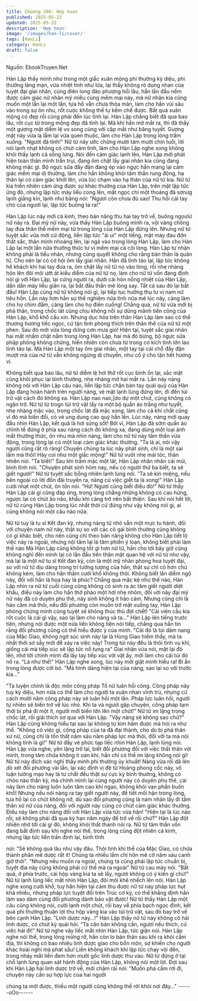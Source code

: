 ```yaml
---
title: Chương 208: Hợp hoan
published: 2025-05-22
updated: 2025-05-22
description: 'Hợp hoan'
image: '/images/han-li/cover/'
tags: [HanLi]
category: HanLi
draft: false
---
```


Nguồn: EbookTruyen.Net

Hàn Lập thấy mình như trong một giấc xuân mộng phi thường kỳ
diệu, phi thường lãng mạn, vừa nhiệt tình như lửa, lại thấy không
rõ dung nhan của tuyệt đại giai nhân, cùng điên long đảo phượng
hồi lâu, hắn lần đầu nếm được cảm giác nữ nhân mỹ miều cùng
mềm mại này, mà nữ nhân kia cũng muốn một lần lại một lần, tựa
hồ vẫn chưa thỏa mãn, làm cho hắn vùi sâu vào trong sự ôn nhu,
rốt cuộc không thể tự kềm chế được.
Bất quá xuân mộng có đẹp rồi cũng phải đến lúc tỉnh lại. Hàn Lập
chẳng biết đã qua bao lâu, rốt cục từ trong mộng đẹp đã tỉnh lại.
Mà khi hắn mở mắt ra, thì đã thấy một gương mặt diễm lệ vo
song cùng với cặp mắt như băng tuyết. Gương mặt này vừa lạ
lẫm lại vừa quen thuộc, làm cho Hàn Lập trong lòng trầm xuống.
"Ngươi đã tỉnh!" Nữ tử này ước chừng mười tám mười chín tuổi,
lời nói lạnh nhạt không có chút cảm tình, làm cho Hàn Lập nghe
xong không khỏi thấy lạnh cả sống lưng.
Nói đến cảm giác lạnh lẽo, Hàn Lập mới phát hiện toàn thân mình
trần trụi, đang ôm chặt lấy giai nhân kia cũng đang không mặc gì.
Bộ ngực sữa đầy đặn đang ép vào ngực hắn mang lại cảm giác
mềm mại dị thường, làm cho hắn không khỏi tâm thần rung động,
hạ thân lại có cảm giác khởi lên, vừa lúc chạm vào hạ thân của
nữ tử kia.
Nữ tử kia hiển nhiên cảm ứng được sự khác thường của Hàn
Lập, trên mặt lập tức ửng đỏ, nhưng lập tức mày liễu cong lên,
mặt ngọc chỉ một thoáng đã sơnưg lạnh giăng kín, lạnh như băng
nói:
"Ngươi còn chưa đủ sao! Thu hồi cái tay chó của ngươi lại, lập tức
buông ta ra!"

Hàn Lập lúc này mới cả kinh, theo bản năng thu hai tay trở về,
buông ngoưiừ nữ này ra.
Đại mỹ nữ này, vừa thấy Hàn Lập buông mình ra, vội vàng chống
tay đưa thân thể mềm mại từ trong lòng của Hàn Lập đứng lên.
Nhưng nữ tử tuyệt sắc vừa mới cử động, liền lập tức "ái ui" một
tiếng, mặt mày đau đớn thất sắc, thân mình nhoáng lên, lại ngã
vào trong lòng Hàn Lập, làm cho Hàn Lập lại một lần nữa thưởng
thức tư vị mềm mại cả cõi lòng.
Hàn Lập tự nhận không phải là tiểu nhân, nhưng cũng quyết
không cho rằng bản thân là quân tử.
Cho nên lại có cơ hội ôm lấy giai nhân. Hắn đã tỉnh táo lại, lập tức
không hề khách khí hai tay đưa ra, ôm chặt lấy nữ tử nọ vào lòng,
rồi nhẹ nhàng hôn lên đôi môi ướt át kiều diễm của nữ tử nọ, làm
cho nữ tử vốn đang định nói gì với Hàn Lập, lại cứng người ra,
dưới cái hôn nồng nhiệt của Hàn Lập, dần dần mày liễu giãn ra,
lại bắt đầu thần mê lòng say.
Tất cả sau đó lại bắt đầu!
Hàn Lập cùng nữ tử không nói gì, lại tiếp tục hưởng thụ tư vị nam
nữ tiêu hồn. Lần này hơn hẳn sự thể nghiệm nửa tỉnh nửa mê lúc
nãy, càng làm cho họ chìm đắm, càng làm cho họ điên cuồng!
Chẳng qua, nữ tử vừa mới bị phá thân, trong chốc lát cũng chịu
không nổi sự dũng mãnh tiến công của Hàn Lập, khổ khổ cầu xin.
Nhưng dục hỏa trên thân Hàn Lập làm sao có thể thương hương
tiếc ngọc, cứ tận tình phóng thích trên thân thể của nữ tử một
phen. Sau đó mới vừa lòng dừng cơn mưa gió!
Hiện tại, tuyệt sắc giai nhân hai mắt nhắm chặt nằm trong lòng
Hàn Lập, hai má đỏ bừng, bộ ngực sữa phập phồng không
chừng, hiển nhiên còn chưa từ trong cơ kích tình lớn lao tỉnh táo
lại. Mà Hàn Lập một tay ôm giai nhân, một tay tại cái chỗ đầy đặn
mượt mà của nữ tử vẫn không ngừng di chuyển, như cố ý cho tận
hết hương vị.

Không biết qua bao lâu, nữ tử diễm lệ hơi thở rốt cục bình ổn lại,
sắc mặt cũng khôi phục lại bình thường, nhẹ nhàng mở hai mắt
ra.
Lần này nàng không nói với Hàn Lập câu nào, liền lập tức chặn
bàn tay quái quỷ của Hàn Lập đang hoàn hành trên người nàng,
vẻ mặt lạnh lùng đứng lên, đi đến túi trữ vật cách đó không xa.
Hàn Lập nao nao,[do dự một chút, cũng không có ngăn trở.
Nữ tử từ trogn túi trữ vật lấy ra một bộ quần áo trắng như tuyết,
nhẹ nhàng mặc vào, trong chốc lát đã mặc xong, làm cho cả khí
chất cũng vì đó mà biến đổi, có vẻ ung dung cao quý hẳn lên. Lúc
này, nàng mới quay đầu nhìn Hàn Lập, kết quả là hơi sửng sốt!
Bởi vì, Hàn Lập đã sớm quần áo chỉnh tề đứng ở phía sau nàng
cách đó không xa, đang dùng một loại ánh mắt thưởng thức, ôn
nhu mà nhìn nàng, làm cho nữ tử này tâm thần vừa động, trong
lòng lại có một loại cảm giác khác thường.
"Ta là ai, nói vậy ngươi cũng rất rõ ràng! Chuyện chúng ta lúc nãy
phát sinh, chỉ là một sai lầm mà thôi! Hãy coi như một giấc mộng!"
Nữ tử vuốt nhẹ mái tóc, thản nhiên nói.
"Ta biết!" Sau khi trầm mặc một lát, Hàn Lập nhăn nhăn cái mũi,
bình tĩnh nói.
"Chuyện phát sinh hôm nay, nếu có người thứ ba biết, ta sẽ giết
ngươi!" Nữ tử tuyệt sắc bỗng nhiên lạnh lùng nói.
"Ta sẽ kín miệng, nếu bên ngoài có lời đồn đãi truyền ra, nàng cứ
việc giết ta là xong!" Hàn Lập cười nhạt một chút, ôn tồn nói.
"Hừ! Ngươi cũng biết điều đó!" Nữ tử thấy Hàn Lập cái gì cũng
đáp ứng, trong lòng chẳng những không có cao hứng, ngược lại
có chút ão não, khẩu khí càng trở nên bất thiện.
Sau khi nói hết lời, nữ tử cùng Hàn Lập trong lúc nhất thời cứ
đứng như vậy không nói gì, ai cũng không nói một câu nào nữa.

Nữ tử tuy là tu sĩ Kết đan kỳ, nhưng nàng từ nhỏ vẫn một mực tu
hành, đối với chuyện nam nữ này, thật sự so với các cô gái bình
thường cũng không có gì khác biệt, cho nên cũng chỉ theo bản
năng không cho Hàn Lập tiết lộ việc này ra ngoài, nhưng nội tâm
lại là tâm phiền ý loạn, không biết phải làm thế nào
Mà Hàn Lập cũng không tốt gì hơn nữ tử, hắn cho tới bây giờ
cũng không nghĩ đến mình lại có lần đầu tiên thân mật quan hệ
với nữ tử như vậy, mà lại là một nữ tu sĩ Kết đan kỳ, còn là một
mỹ nhân phong hoa tuyệt đại, so với nữ tử dịu dàng trong trí
tưởng tượng của hắn, thật sự chỉ có hơn chứ không kém, làm cho
hắn thầm cười khổ không thôi. Không biết lần diễm ngộ này, đối
với hắn là họa hay là phúc?
Chẳng qua mặc kệ như thế nào, Hàn Lập nhìn ra nữ tử cuối cùng
cũng không có sinh ra ác tâm giết người diệt khẩu, điều này làm
cho hắn thở phào một hơi nhẹ nhõm, đối với này đại mỹ nữ này
đã có duyên phu thê, nảy sinh không ít hảo cảm. Nhưng cũng chỉ
là hảo cảm mà thôi, nếu đối phương còn muốn trở mặt xuống tay,
Hàn Lập phỏng chừng mình cũng tuyệt sẽ không thúc thủ đợi
chết!
"Cái viên cầu kia rốt cuộc là cái gì vậy, sao lại làm cho nàng và
ta…" Hàn Lập lên tiếng trước tiên, nhưng nói được một nửa liền
không tiện nói tiếp, chẳng qua hắn tin rằng đối phương cũng có
thể hiểu được ý của mình.
"Cái đó là túi dâm nang của Mặc Giao, không ngờ súc sinh này lại
là Hùng Giao hiếm thấy, mà ta nhất thời sơ sẩy mới để xảy ra việc
này! Trong túi này đều là thôi tình vụ khí, giống cái mà tiếp xúc sẽ
lập tức nổ tung ra" Giai nhân vừa nói, mặt lại đỏ lên, nhớ tới chính
mình đã lấy tay tiếp xúc với vật ấy, mới làm cho cái túi đó nổ ra.
"Là như thế!"
Hàn Lập nghe xong, lúc này mới giật mình hiểu ra! Bí ẩn trong
lòng được cởi bỏ.
"Mà hình dáng hiện tại của nàng, sao lại so với trước kia…"

"Ta luyện chính là độc môn công pháp Tố nữ luân hồi công. Công
pháp này tuy kỳ diệu, hơn nữa có thể làm cho người ta xuân nhan
vĩnh trú, nhưng cứ cách mười năm công pháp này sẽ luân hồi một
lần. Pháp lực luân hồi, người tự nhiên sẽ biến trở về lúc nhỏ. Khi
ta và ngươi gặp chuyện, công pháp tạm thời bị phá đi một ít,
người mới biến lớn lên một chút!" Nữ tử im lặng trong chốc lát, rồi
giải thích sơ qua với Hàn Lập.
"Vậy nàng sẽ không sao chứ?" Hàn Lập cũng không hiểu tại sao
lại không tự kìm hãm được mà hỏi ra như thế.
"Không có việc gì, công pháp của ta đã đại thành, cho dù bị phá
thân xử nữ, cũng chỉ là tổn thất năm sáu năm pháp lực mà thôi,
đối với ta mà nói không tính là gì!" Nữ tử đầy vẻ phức tạp liếc
nhìn Hàn Lập, lạnh lùng nói.
Hàn Lập vừa nghe, yên lặng trở lại, biết đối phương đối với việc
thất thân với mình, trong tâm chứa không ít oán khí, hắn chỉ có
thể im lặng không nói gì!
Nữ tử này đích xác nghĩ thấy mình phi thường ủy khuất!
Nàng vừa rồi dã lén dò xét đối phương vài lần, lại xác định vị đệ
tử Hoàng phong cốc này, vô luận tướng mạo hay là tư chất đều
thật sự cực kỳ bình thường, không có chõo nào thần kỳ, mà chính
mình lại cùng người này có duyên phu thê, cái này làm cho nàng
luôn luôn tâm cao khí ngạo, không khỏi vạn phần buồn khổ!
Nhưng nếu nói nàng ra tay giết người này, để tiết mối hận trong
lòng, tựa hồ lại có chút không nỡ, dù sao đối phương cũng là nam
nhân lấy đi tấm thân xử nữ của nàng, đối với người này cũng có
chút cảm giác khác thường. Điều này làm cho nàng đối với Hàn
Lập vừa tức vừa hận!
"Hiện tại là lúc nào rồi, sẽ không phải đã qua kỳ hạn năm ngày để
trở về rồi chứ?" Hàn Lập đột nhiên nhớ tới cái gì đó, không khỏi
thất thanh nói ra.
Nữ tử tâm thần vốn đang bất định sau khi nghe nói thế, trong lòng
cũng đột nhiên cả kinh, nhưng lập tức liền trấn định lại, bình tĩnh

nói:
"Sẽ không quá lâu như vậy đâu. Thôi tình khí thể của Mặc Giao,
có chứa thành phân mê dược rất ít! Chúng ta nhiều lắm chỉ hôn
mê cỡ năm sáu canh giờ thôi".
"Nhưng nếu muốn ra ngoài, chúng ta cũng phải lập tức chuẩn bị,
tuyệt địa này cũng không phải cứ thế mà ra ngoài" Nữ tử cau mày
nói.
"Bất quá, ở phía trước, cái hộp vàng kia ta sẽ lấy, ngươi không có
ý kiến gì chứ!" Nữ tử lạnh lùng liếc mắt nhìn Hàn Lập, đôi môi khẽ
nhếch lên nói.
Hàn Lập nghe xong cười khổ, tuy hắn hiện tại cảm thụ được nữ
tử này pháp lực hụt khá nhiều, nhưng pháp lực tuyệt đối trên Trúc
cơ kỳ, có thể khẳng định hắn làm sao dám cùng đối phương dành
bảo vật được!
Nữ tử thấy Hàn Lập một câu cũng không nói, cười lạnh một chút,
rồi bay về phía bạch ngọc đình, kết quả phi thường thuận lợi thu
hộp vàng kia vào túi trữ vật, sau đó bay trở về bên cạnh Hàn Lập.
"Linh dược này…!" Hàn Lập thấy nữ tử này không có hái linh
dược, có chút kỳ quái hỏi.
"Ta căn bản không cần, ngươi nếu thích, cứ việc hái đi!" Nữ tử
nghe vậy liếc mắt nhìn Hàn Lập, tức giận nói.
Hàn Lập nghe nói thế, trong lòng mừng rỡ, hắn còn lo bản thân
sau khi ra khỏi cấm địa, thì không có bao nhiêu linh dược giao
cho bổn môn, sợ khiến cho người khác hoài nghi mà phát sầu!
Liền không khách khí lập tức chạy vội đến, trong nháy mắt liền
đem hơn mười gốc linh dược thu vào.
Nữ tử đứng ở tại chỗ lạnh lùng quan sát hành động của Hàn Lập,
không nói một lời. Đợi sau khi Hàn Lập hái linh dược trở về, mới
chậm rãi nói:
"Muốn phá cấm rời đi, chuyện này cần sự hợp lực của hai người

chúng ta mới được, thiếu một người cũng không thể rời khỏi nơi
đây…"
------oOo------
